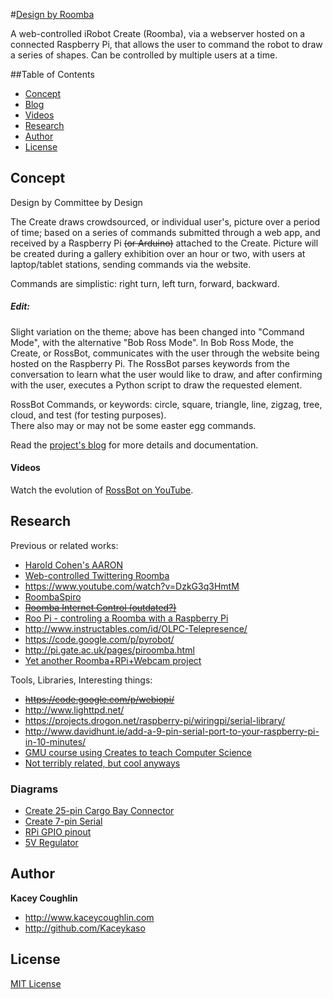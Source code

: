 #<a href="http://kaceykaso.github.io/design_by_roomba/index.html">Design by Roomba</a>

A web-controlled iRobot Create (Roomba), via a webserver hosted on a connected Raspberry Pi, that allows the user to command the robot to draw a series of shapes. Can be controlled by multiple users at a time.


##Table of Contents

 - [Concept](#concept)
  - [Blog](../../wiki)
  - [Videos](#videos)
 - [Research](#research)
 - [Author](#author)
 - [License](#license)



## Concept

Design by Committee by Design

The Create draws crowdsourced, or individual user's, picture over a period of time; based on a series of commands submitted through a web app, and received by a Raspberry Pi ~~(or Arduino)~~ attached to the Create. Picture will be created during a gallery exhibition over an hour or two, with users at laptop/tablet stations, sending commands via the website.

Commands are simplistic: right turn, left turn, forward, backward.

##### Edit:
Slight variation on the theme; above has been changed into "Command Mode", with the alternative "Bob Ross Mode". In Bob Ross Mode, the Create, or RossBot, communicates with the user through the website being hosted on the Raspberry Pi. The RossBot parses keywords from the conversation to learn what the user would like to draw, and after confirming with the user, executes a Python script to draw the requested element.

RossBot Commands, or keywords: circle, square, triangle, line, zigzag, tree, cloud, and test (for testing purposes).<br>
There also may or may not be some easter egg commands.

Read the [project's blog](../../wiki) for more details and documentation.

#### Videos
Watch the evolution of [RossBot on YouTube](https://www.youtube.com/playlist?list=PLWnhVchApyJveY8cioEd4EkjYBgywtLct).



## Research

Previous or related works:
 - [Harold Cohen's AARON](http://www.viewingspace.com/genetics_culture/pages_genetics_culture/gc_w05/cohen_h.htm)
 - <a href="http://www.instructables.com/id/Web-controlled-Twittering-Roomba/?ALLSTEPS">Web-controlled Twittering Roomba</a>
 - <https://www.youtube.com/watch?v=DzkG3q3HmtM>
 - [RoombaSpiro](http://books.google.com/books?id=cKawNJgYcj8C&pg=PA184&lpg=PA184&dq=roombaspiro&source=bl&ots=uN2p2KuQX7&sig=xoPOQ_cSYg7DlCiJ8H4xPvp0s8w&hl=en&sa=X&ei=HOxfU4uAOcKtyATF9oHgBA&ved=0CC4Q6AEwAA#v=onepage&q=roombaspiro&f=false)
 - ~~<a href="http://www.roborealm.com/tutorial/Fun_with_Roomba/slide090.php">Roomba Internet Control (outdated?)</a>~~
 - <a href="http://cfpm.org/~peter/connectingItUp.html">Roo Pi - controling a Roomba with a Raspberry Pi</a>
 - <http://www.instructables.com/id/OLPC-Telepresence/>
 - <https://code.google.com/p/pyrobot/>
 - <http://pi.gate.ac.uk/pages/piroomba.html>
 - [Yet another Roomba+RPi+Webcam project](https://github.com/mirobotclub/RoombaPi)

Tools, Libraries, Interesting things:
 - ~~<https://code.google.com/p/webiopi/>~~
 - <http://www.lighttpd.net/>
 - <https://projects.drogon.net/raspberry-pi/wiringpi/serial-library/>
 - <http://www.davidhunt.ie/add-a-9-pin-serial-port-to-your-raspberry-pi-in-10-minutes/>
 - [GMU course using Creates to teach Computer Science](http://www.cs.gmu.edu/~zduric/cs101/pmwiki.php/Main/Installation)
 - [Not terribly related, but cool anyways](http://sidigital.co/sid)
 
### Diagrams

 - [Create 25-pin Cargo Bay Connector](blog/2014/april/img/create_serial_pinout.png)
 - [Create 7-pin Serial](blog/2014/april/img/create_7-pin_pinout.png)
 - [RPi GPIO pinout](blog/2014/april/img/rpi_gpio_pin_out.png)
 - [5V Regulator](blog/2014/april/img/5v_regulator.jpg)



## Author

**Kacey Coughlin**
 - <http://www.kaceycoughlin.com>
 - <http://github.com/Kaceykaso>


## License

[MIT License](LICENSE)
